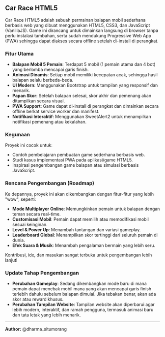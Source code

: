 ## Car Race HTML5

Car Race HTML5 adalah sebuah permainan balapan mobil sederhana berbasis web yang dibuat menggunakan HTML5, CSS3, dan JavaScript (VanillaJS). Game ini dirancang untuk dimainkan langsung di browser tanpa perlu instalasi tambahan, serta sudah mendukung Progressive Web App (PWA) sehingga dapat diakses secara offline setelah di-install di perangkat.

### Fitur Utama

- **Balapan Mobil 5 Pemain**: Terdapat 5 mobil (1 pemain utama dan 4 bot) yang berlomba mencapai garis finish.
- **Animasi Dinamis**: Setiap mobil memiliki kecepatan acak, sehingga hasil balapan selalu berbeda-beda.
- **UI Modern**: Menggunakan Bootstrap untuk tampilan yang responsif dan menarik.
- **Papan Skor**: Setelah balapan selesai, skor akhir dan pemenang akan ditampilkan secara visual.
- **PWA Support**: Game dapat di-install di perangkat dan dimainkan secara offline berkat service worker dan manifest.
- **Notifikasi Interaktif**: Menggunakan SweetAlert2 untuk menampilkan notifikasi pemenang atau kekalahan.

### Kegunaan

Proyek ini cocok untuk:

- Contoh pembelajaran pembuatan game sederhana berbasis web.
- Studi kasus implementasi PWA pada aplikasi/game HTML5.
- Inspirasi pengembangan game balapan atau simulasi berbasis JavaScript.

### Rencana Pengembangan (Roadmap)

Ke depannya, proyek ini akan dikembangkan dengan fitur-fitur yang lebih "wow", seperti:

- **Mode Multiplayer Online**: Memungkinkan pemain untuk balapan dengan teman secara real-time.
- **Customisasi Mobil**: Pemain dapat memilih atau memodifikasi mobil sesuai keinginan.
- **Level & Power Up**: Menambah tantangan dan variasi gameplay.
- **Leaderboard Global**: Menampilkan skor tertinggi dari seluruh pemain di dunia.
- **Efek Suara & Musik**: Menambah pengalaman bermain yang lebih seru.

Kontribusi, ide, dan masukan sangat terbuka untuk pengembangan lebih lanjut!

### Update Tahap Pengembangan

- **Perubahan Gameplay**: Sedang dikembangkan mode baru di mana pemain dapat menebak mobil mana yang akan mencapai garis finish terlebih dahulu sebelum balapan dimulai. Jika tebakan benar, akan ada skor atau reward khusus.
- **Perubahan Tampilan Website**: Tampilan website akan diperbarui agar lebih modern, interaktif, dan ramah pengguna, termasuk animasi baru dan tata letak yang lebih menarik.

---

**Author:** @dharma_situmorang
